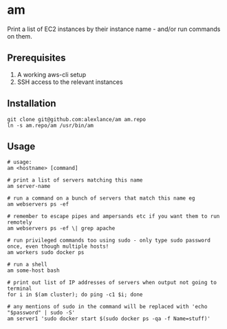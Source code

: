 am
==

Print a list of EC2 instances by their instance name - and/or run commands on them.

Prerequisites
-------------

1. A working aws-cli setup
2. SSH access to the relevant instances

Installation
------------

    git clone git@github.com:alexlance/am am.repo
    ln -s am.repo/am /usr/bin/am

Usage
-----

    # usage:
    am <hostname> [command]

    # print a list of servers matching this name
    am server-name

    # run a command on a bunch of servers that match this name eg
    am webservers ps -ef

    # remember to escape pipes and ampersands etc if you want them to run remotely
    am webservers ps -ef \| grep apache

    # run privileged commands too using sudo - only type sudo password once, even though multiple hosts!
    am workers sudo docker ps

    # run a shell
    am some-host bash

    # print out list of IP addresses of servers when output not going to terminal
    for i in $(am cluster); do ping -c1 $i; done

    # any mentions of sudo in the command will be replaced with 'echo "$password" | sudo -S'
    am server1 'sudo docker start $(sudo docker ps -qa -f Name=stuff)'

